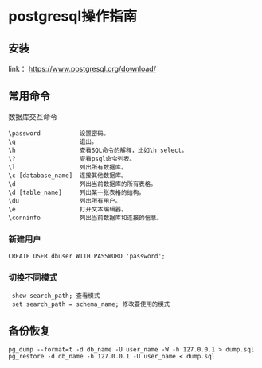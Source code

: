 # postgresql操作指南

## 安装

link： https://www.postgresql.org/download/



## 常用命令

数据库交互命令

```
\password           设置密码。
\q                  退出。
\h                  查看SQL命令的解释，比如\h select。
\?                  查看psql命令列表。
\l                  列出所有数据库。
\c [database_name]  连接其他数据库。
\d                  列出当前数据库的所有表格。
\d [table_name]     列出某一张表格的结构。
\du                 列出所有用户。
\e                  打开文本编辑器。
\conninfo           列出当前数据库和连接的信息。
```

### 新建用户

```
CREATE USER dbuser WITH PASSWORD 'password';
```

### 切换不同模式

```
 show search_path; 查看模式
 set search_path = schema_name; 修改要使用的模式
```





## 备份恢复

```
pg_dump --format=t -d db_name -U user_name -W -h 127.0.0.1 > dump.sql
pg_restore -d db_name -h 127.0.0.1 -U user_name < dump.sql
```
